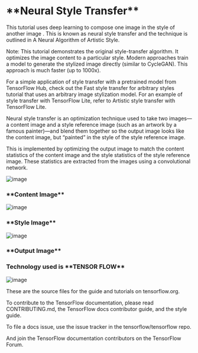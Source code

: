 <h1>**Neural Style Transfer** </h1>

This tutorial uses deep learning to compose one image in the style of another image . This is known as neural style transfer and the technique is outlined in A Neural Algorithm of Artistic Style.

Note: This tutorial demonstrates the original style-transfer algorithm. It optimizes the image content to a particular style. Modern approaches train a model to generate the stylized image directly (similar to CycleGAN). This approach is much faster (up to 1000x).

For a simple application of style transfer with a pretrained model from TensorFlow Hub, check out the Fast style transfer for arbitrary styles tutorial that uses an arbitrary image stylization model. For an example of style transfer with TensorFlow Lite, refer to Artistic style transfer with TensorFlow Lite.

Neural style transfer is an optimization technique used to take two images—a content image and a style reference image (such as an artwork by a famous painter)—and blend them together so the output image looks like the content image, but “painted” in the style of the style reference image.

This is implemented by optimizing the output image to match the content statistics of the content image and the style statistics of the style reference image. These statistics are extracted from the images using a convolutional network.







![image](https://github.com/saumya1139/Neural-Style-Transfer/assets/160774057/fe22ef04-1d2b-403a-8b37-630ac8e2fe8b)  


<h3>**Content Image**</h3>               
























![image](https://github.com/saumya1139/Neural-Style-Transfer/assets/160774057/61813be9-e0c6-4fe5-80bc-59e90decba2e)

<h3>**Style Image**</h3>


   





![image](https://github.com/saumya1139/Neural-Style-Transfer/assets/160774057/bf5149cb-5810-4b90-804d-dbfcca9988dc)


<h3>**Output Image**</h3>





<h3>Technology used is **TENSOR FLOW**</h3>







![image](https://github.com/saumya1139/Neural-Style-Transfer/assets/160774057/5ca01235-b1af-4334-8331-aad330f4ea00)




These are the source files for the guide and tutorials on tensorflow.org.

To contribute to the TensorFlow documentation, please read CONTRIBUTING.md, the TensorFlow docs contributor guide, and the style guide.

To file a docs issue, use the issue tracker in the tensorflow/tensorflow repo.

And join the TensorFlow documentation contributors on the TensorFlow Forum.
